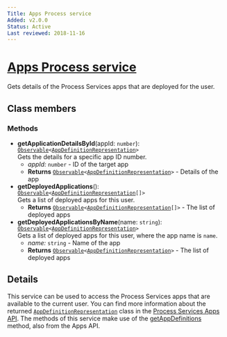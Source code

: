 ```yaml
---
Title: Apps Process service
Added: v2.0.0
Status: Active
Last reviewed: 2018-11-16
---
```


# [Apps Process service](lib/core/src/lib/services/apps-process.service.ts "Defined in apps-process.service.ts")

Gets details of the Process Services apps that are deployed for the user.

## Class members

### Methods

-   **getApplicationDetailsById**(appId: `number`): [`Observable`](http://reactivex.io/documentation/observable.html)`<`[`AppDefinitionRepresentation`](https://github.com/Alfresco/alfresco-js-api/blob/master/src/alfresco-activiti-rest-api/docs/AppDefinitionRepresentation.md)`>`<br/>
    Gets the details for a specific app ID number.
    -   _appId:_ `number`  - ID of the target app
    -   **Returns** [`Observable`](http://reactivex.io/documentation/observable.html)`<`[`AppDefinitionRepresentation`](https://github.com/Alfresco/alfresco-js-api/blob/master/src/alfresco-activiti-rest-api/docs/AppDefinitionRepresentation.md)`>` - Details of the app
-   **getDeployedApplications**(): [`Observable`](http://reactivex.io/documentation/observable.html)`<`[`AppDefinitionRepresentation`](https://github.com/Alfresco/alfresco-js-api/blob/master/src/alfresco-activiti-rest-api/docs/AppDefinitionRepresentation.md)`[]>`<br/>
    Gets a list of deployed apps for this user.
    -   **Returns** [`Observable`](http://reactivex.io/documentation/observable.html)`<`[`AppDefinitionRepresentation`](https://github.com/Alfresco/alfresco-js-api/blob/master/src/alfresco-activiti-rest-api/docs/AppDefinitionRepresentation.md)`[]>` - The list of deployed apps
-   **getDeployedApplicationsByName**(name: `string`): [`Observable`](http://reactivex.io/documentation/observable.html)`<`[`AppDefinitionRepresentation`](https://github.com/Alfresco/alfresco-js-api/blob/master/src/alfresco-activiti-rest-api/docs/AppDefinitionRepresentation.md)`>`<br/>
    Gets a list of deployed apps for this user, where the app name is `name`.
    -   _name:_ `string`  - Name of the app
    -   **Returns** [`Observable`](http://reactivex.io/documentation/observable.html)`<`[`AppDefinitionRepresentation`](https://github.com/Alfresco/alfresco-js-api/blob/master/src/alfresco-activiti-rest-api/docs/AppDefinitionRepresentation.md)`>` - The list of deployed apps

## Details

This service can be used to access the Process Services apps that are available
to the current user. You can find more information about the
returned [`AppDefinitionRepresentation`](https://github.com/Alfresco/alfresco-js-api/blob/master/src/alfresco-activiti-rest-api/docs/AppDefinitionRepresentation.md) class  in the
[Process Services Apps API](https://github.com/Alfresco/alfresco-js-api/blob/master/src/alfresco-activiti-rest-api/docs/AppsApi.md#getAppDefinitions).
The methods of this service make use of the
[getAppDefinitions](https://github.com/Alfresco/alfresco-js-api/blob/master/src/alfresco-activiti-rest-api/docs/AppsApi.md#getAppDefinitions)
method, also from the Apps API.
